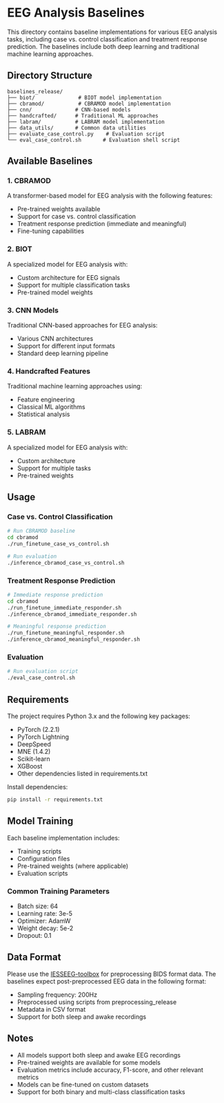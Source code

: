 # EEG Analysis Baselines

This directory contains baseline implementations for various EEG analysis tasks, including case vs. control classification and treatment response prediction. The baselines include both deep learning and traditional machine learning approaches.

## Directory Structure

```
baselines_release/
├── biot/              # BIOT model implementation
├── cbramod/           # CBRAMOD model implementation
├── cnn/              # CNN-based models
├── handcrafted/      # Traditional ML approaches
├── labram/           # LABRAM model implementation
├── data_utils/       # Common data utilities
├── evaluate_case_control.py    # Evaluation script
└── eval_case_control.sh       # Evaluation shell script
```

## Available Baselines

### 1. CBRAMOD
A transformer-based model for EEG analysis with the following features:
- Pre-trained weights available
- Support for case vs. control classification
- Treatment response prediction (immediate and meaningful)
- Fine-tuning capabilities

### 2. BIOT
A specialized model for EEG analysis with:
- Custom architecture for EEG signals
- Support for multiple classification tasks
- Pre-trained model weights

### 3. CNN Models
Traditional CNN-based approaches for EEG analysis:
- Various CNN architectures
- Support for different input formats
- Standard deep learning pipeline

### 4. Handcrafted Features
Traditional machine learning approaches using:
- Feature engineering
- Classical ML algorithms
- Statistical analysis

### 5. LABRAM
A specialized model for EEG analysis with:
- Custom architecture
- Support for multiple tasks
- Pre-trained weights

## Usage

### Case vs. Control Classification

```bash
# Run CBRAMOD baseline
cd cbramod
./run_finetune_case_vs_control.sh

# Run evaluation
./inference_cbramod_case_vs_control.sh
```

### Treatment Response Prediction

```bash
# Immediate response prediction
cd cbramod
./run_finetune_immediate_responder.sh
./inference_cbramod_immediate_responder.sh

# Meaningful response prediction
./run_finetune_meaningful_responder.sh
./inference_cbramod_meaningful_responder.sh
```

### Evaluation

```bash
# Run evaluation script
./eval_case_control.sh
```

## Requirements

The project requires Python 3.x and the following key packages:
- PyTorch (2.2.1)
- PyTorch Lightning
- DeepSpeed
- MNE (1.4.2)
- Scikit-learn
- XGBoost
- Other dependencies listed in requirements.txt

Install dependencies:
```bash
pip install -r requirements.txt
```

## Model Training

Each baseline implementation includes:
- Training scripts
- Configuration files
- Pre-trained weights (where applicable)
- Evaluation scripts

### Common Training Parameters
- Batch size: 64
- Learning rate: 3e-5
- Optimizer: AdamW
- Weight decay: 5e-2
- Dropout: 0.1

## Data Format
Please use the [IESSEEG-toolbox](https://github.com/roychowdhuryresearch/IESSEEG-toolbox) for preprocessing BIDS format data. The baselines expect post-preprocessed EEG data in the following format:
- Sampling frequency: 200Hz
- Preprocessed using scripts from preprocessing_release
- Metadata in CSV format
- Support for both sleep and awake recordings

## Notes

- All models support both sleep and awake EEG recordings
- Pre-trained weights are available for some models
- Evaluation metrics include accuracy, F1-score, and other relevant metrics
- Models can be fine-tuned on custom datasets
- Support for both binary and multi-class classification tasks 
